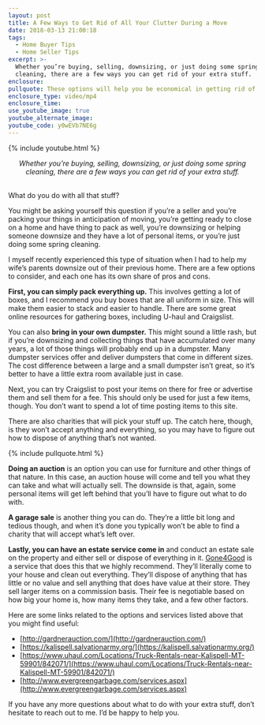 ```yaml
---
layout: post
title: A Few Ways to Get Rid of All Your Clutter During a Move
date: 2018-03-13 21:00:18
tags:
  - Home Buyer Tips
  - Home Seller Tips
excerpt: >-
  Whether you’re buying, selling, downsizing, or just doing some spring
  cleaning, there are a few ways you can get rid of your extra stuff.
enclosure:
pullquote: These options will help you be economical in getting rid of your extra stuff.
enclosure_type: video/mp4
enclosure_time:
use_youtube_image: true
youtube_alternate_image:
youtube_code: y0wEVb7NE6g
---
```


{% include youtube.html %}

<center><em>Whether you&rsquo;re buying, selling, downsizing, or just doing some spring cleaning, there are a few ways you can get rid of your extra stuff.</em></center>

<center>&nbsp;</center>

What do you do with all that stuff?

You might be asking yourself this question if you’re a seller and you’re packing your things in anticipation of moving, you’re getting ready to close on a home and have thing to pack as well, you’re downsizing or helping someone downsize and they have a lot of personal items, or you’re just doing some spring cleaning. &nbsp;

I myself recently experienced this type of situation when I had to help my wife’s parents downsize out of their previous home. There are a few options to consider, and each one has its own share of pros and cons.&nbsp;

**First, you can simply pack everything up.** This involves getting a lot of boxes, and I recommend you buy boxes that are all uniform in size. This will make them easier to stack and easier to handle. There are some great online resources for gathering boxes, including U-haul and Craigslist.&nbsp;

You can also&nbsp;**bring in your own dumpster.** This might sound a little rash, but if you’re downsizing and collecting things that have accumulated over many years, a lot of those things will probably end up in a dumpster. Many dumpster services offer and deliver dumpsters that come in different sizes. The cost difference between a large and a small dumpster isn’t great, so it’s better to have a little extra room available just in case.&nbsp;

Next, you can try Craigslist to post your items on there for free or advertise them and sell them for a fee. This should only be used for just a few items, though. You don’t want to spend a lot of time posting items to this site.&nbsp;

There are also charities that will pick your stuff up. The catch here, though, is they won’t accept anything and everything, so you may have to figure out how to dispose of anything that’s not wanted.

{% include pullquote.html %}

**Doing an auction** is an option you can use for furniture and other things of that nature. In this case, an auction house will come and tell you what they can take and what will actually sell. The downside is that, again, some personal items will get left behind that you’ll have to figure out what to do with.&nbsp;

**A garage sale** is another thing you can do. They’re a little bit long and tedious though, and when it’s done you typically won’t be able to find a charity that will accept what’s left over.&nbsp;

**Lastly, you can have an estate service come in** and conduct an estate sale on the property and either sell or dispose of everything in it. [Gone4Good](https://www.gone4good.com/)&nbsp;is a service that does this that we highly recommend. They’ll literally come to your house and clean out everything. They’ll dispose of anything that has little or no value and sell anything that does have value at their store. They sell larger items on a commission basis. Their fee is negotiable based on how big your home is, how many items they take, and a few other factors.&nbsp;

Here are some links related to the options and services listed above that you might find useful:

* [http://gardnerauction.com/](http://gardnerauction.com/)
* [https://kalispell.salvationarmy.org/](https://kalispell.salvationarmy.org/)
* [https://www.uhaul.com/Locations/Truck-Rentals-near-Kalispell-MT-59901/842071/](https://www.uhaul.com/Locations/Truck-Rentals-near-Kalispell-MT-59901/842071/)
* [http://www.evergreengarbage.com/services.aspx](http://www.evergreengarbage.com/services.aspx)

If you have any more questions about what to do with your extra stuff, don’t hesitate to reach out to me. I’d be happy to help you.<br>&nbsp;